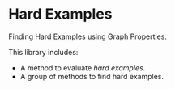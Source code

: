 # Hard Examples
Finding Hard Examples using Graph Properties.

This library includes:

* A method to evaluate *hard examples*.
* A group of methods to find hard examples.
